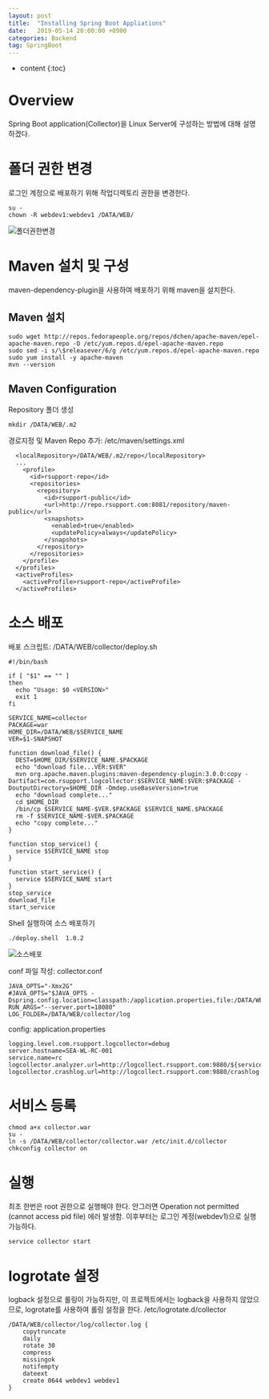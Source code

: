 ```yaml
---
layout: post
title:  "Installing Spring Boot Appliations"
date:   2019-05-14 20:00:00 +0900
categories: Backend
tag: SpringBoot
---
```



* content
{:toc}




# Overview
Spring Boot application(Collector)을 Linux Server에 구성하는 방법에 대해 설명하겠다.  

# 폴더 권한 변경
로그인 계정으로 배포하기 위해 작업디렉토리 권한을 변경한다.
```
su -
chown -R webdev1:webdev1 /DATA/WEB/
```
![폴더권한변경]({{site.url}}/assets/images/2019-05/installing-spring-boot-01.png)  

# Maven 설치 및 구성
maven-dependency-plugin을 사용하여 배포하기 위해 maven을 설치한다.
## Maven 설치
```
sudo wget http://repos.fedorapeople.org/repos/dchen/apache-maven/epel-apache-maven.repo -O /etc/yum.repos.d/epel-apache-maven.repo
sudo sed -i s/\$releasever/6/g /etc/yum.repos.d/epel-apache-maven.repo
sudo yum install -y apache-maven
mvn --version
```
## Maven Configuration
Repository 폴더 생성
```
mkdir /DATA/WEB/.m2
```
경로지정 및 Maven Repo 추가: /etc/maven/settings.xml
```
  <localRepository>/DATA/WEB/.m2/repo</localRepository>
  ...
    <profile>
      <id>rsupport-repo</id>
      <repositories>
        <repository>
          <id>rsupport-public</id>
          <url>http://repo.rsupport.com:8081/repository/maven-public</url>
          <snapshots>
            <enabled>true</enabled>
            <updatePolicy>always</updatePolicy>
          </snapshots>
        </repository>
      </repositories>
    </profile>
  </profiles>
  <activeProfiles>
    <activeProfile>rsupport-repo</activeProfile>
  </activeProfiles>
```

# 소스 배포
배포 스크립트: /DATA/WEB/collector/deploy.sh  
```
#!/bin/bash

if [ "$1" == "" ]
then
  echo "Usage: $0 <VERSION>"
  exit 1
fi

SERVICE_NAME=collector
PACKAGE=war
HOME_DIR=/DATA/WEB/$SERVICE_NAME
VER=$1-SNAPSHOT

function download_file() {
  DEST=$HOME_DIR/$SERVICE_NAME.$PACKAGE
  echo "download file...VER:$VER"
  mvn org.apache.maven.plugins:maven-dependency-plugin:3.0.0:copy -Dartifact=com.rsupport.logcollector:$SERVICE_NAME:$VER:$PACKAGE -DoutputDirectory=$HOME_DIR -Dmdep.useBaseVersion=true
  echo "download complete..."
  cd $HOME_DIR
  /bin/cp $SERVICE_NAME-$VER.$PACKAGE $SERVICE_NAME.$PACKAGE
  rm -f $SERVICE_NAME-$VER.$PACKAGE
  echo "copy complete..."
}

function stop_service() {
  service $SERVICE_NAME stop
}

function start_service() {
  service $SERVICE_NAME start
}
stop_service
download_file
start_service
```

Shell 실행하여 소스 배포하기
```
./deploy.shell  1.0.2
```
![소스배포]({{site.url}}/assets/images/2019-05/installing-spring-boot-01.png)  


conf 파일 작성: collector.conf
```
JAVA_OPTS="-Xmx2G"
#JAVA_OPTS="$JAVA_OPTS -Dspring.config.location=classpath:/application.properties,file:/DATA/WEB/collector/config/application.properties"
RUN_ARGS="--server.port=18080"
LOG_FOLDER=/DATA/WEB/collector/log
```

config: application.properties
```
logging.level.com.rsupport.logcollector=debug
server.hostname=SEA-WL-RC-001
service.name=rc
logcollector.analyzer.url=http://logcollect.rsupport.com:9880/${service.name}
logcollector.crashlog.url=http://logcollect.rsupport.com:9880/crashlog
```

# 서비스 등록
```
chmod a+x collector.war
su -
ln -s /DATA/WEB/collector/collector.war /etc/init.d/collector
chkconfig collector on
```

# 실행
최초 한번은 root 권한으로 실행해야 한다. 안그러면 Operation not permitted (cannot access pid file) 에러 발생함. 이후부터는 로그인 계정(webdev1)으로 실행가능하다.
```
service collector start
```

# logrotate 설정
logback 설정으로 롤링이 가능하지만, 이 프로젝트에서는 logback을 사용하지 않았으므로, logrotate를 사용하여 롤링 설정을 한다.
/etc/logrotate.d/collector
```
/DATA/WEB/collector/log/collector.log {
    copytruncate
    daily
    rotate 30
    compress
    missingok
    notifempty
    dateext
    create 0644 webdev1 webdev1
}
```




